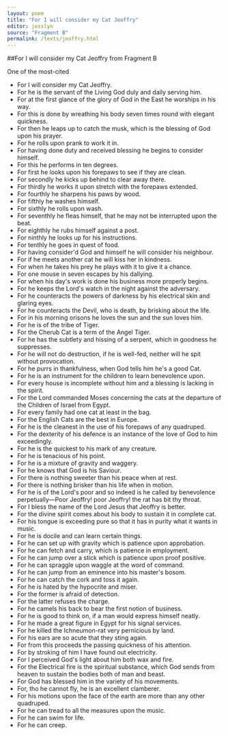 ```yaml
---
layout: poem
title: "For I will consider my Cat Jeoffry"
editor: jesslyn
source: "Fragment B"
permalink: /texts/jeoffry.html
---
```


##For I will consider my Cat Jeoffry
from Fragment B

One of the most-cited 

- For I will consider my Cat Jeoffry.
- For he is the servant of the Living God duly and daily serving him.
- For at the first glance of the glory of God in the East he worships in his way.
- For this is done by wreathing his body seven times round with elegant quickness.
- For then he leaps up to catch the musk, which is the blessing of God upon his prayer.
- For he rolls upon prank to work it in.
- For having done duty and received blessing he begins to consider himself.
- For this he performs in ten degrees.
- For first he looks upon his forepaws to see if they are clean.
- For secondly he kicks up behind to clear away there.
- For thirdly he works it upon stretch with the forepaws extended.
- For fourthly he sharpens his paws by wood.
- For fifthly he washes himself.
- For sixthly he rolls upon wash.
- For seventhly he fleas himself, that he may not be interrupted upon the beat.
- For eighthly he rubs himself against a post.
- For ninthly he looks up for his instructions.
- For tenthly he goes in quest of food.
- For having consider'd God and himself he will consider his neighbour.
- For if he meets another cat he will kiss her in kindness.
- For when he takes his prey he plays with it to give it a chance.
- For one mouse in seven escapes by his dallying.
- For when his day's work is done his business more properly begins.
- For he keeps the Lord's watch in the night against the adversary.
- For he counteracts the powers of darkness by his electrical skin and glaring eyes.
- For he counteracts the Devil, who is death, by brisking about the life.
- For in his morning orisons he loves the sun and the sun loves him.
- For he is of the tribe of Tiger.
- For the Cherub Cat is a term of the Angel Tiger.
- For he has the subtlety and hissing of a serpent, which in goodness he suppresses.
- For he will not do destruction, if he is well-fed, neither will he spit without provocation.
- For he purrs in thankfulness, when God tells him he's a good Cat.
- For he is an instrument for the children to learn benevolence upon.
- For every house is incomplete without him and a blessing is lacking in the spirit.
- For the Lord commanded Moses concerning the cats at the departure of the Children of Israel from Egypt.
- For every family had one cat at least in the bag.
- For the English Cats are the best in Europe.
- For he is the cleanest in the use of his forepaws of any quadruped.
- For the dexterity of his defence is an instance of the love of God to him exceedingly.
- For he is the quickest to his mark of any creature.
- For he is tenacious of his point.
- For he is a mixture of gravity and waggery.
- For he knows that God is his Saviour.
- For there is nothing sweeter than his peace when at rest.
- For there is nothing brisker than his life when in motion.
- For he is of the Lord's poor and so indeed is he called by benevolence perpetually—Poor Jeoffry! poor Jeoffry! the rat has bit thy throat.
- For I bless the name of the Lord Jesus that Jeoffry is better.
- For the divine spirit comes about his body to sustain it in complete cat.
- For his tongue is exceeding pure so that it has in purity what it wants in music.
- For he is docile and can learn certain things.
- For he can set up with gravity which is patience upon approbation.
- For he can fetch and carry, which is patience in employment.
- For he can jump over a stick which is patience upon proof positive.
- For he can spraggle upon waggle at the word of command.
- For he can jump from an eminence into his master's bosom.
- For he can catch the cork and toss it again.
- For he is hated by the hypocrite and miser.
- For the former is afraid of detection.
- For the latter refuses the charge.
- For he camels his back to bear the first notion of business.
- For he is good to think on, if a man would express himself neatly.
- For he made a great figure in Egypt for his signal services.
- For he killed the Ichneumon-rat very pernicious by land.
- For his ears are so acute that they sting again.
- For from this proceeds the passing quickness of his attention.
- For by stroking of him I have found out electricity.
- For I perceived God's light about him both wax and fire.
- For the Electrical fire is the spiritual substance, which God sends from heaven to sustain the bodies both of man and beast.
- For God has blessed him in the variety of his movements.
- For, tho he cannot fly, he is an excellent clamberer.
- For his motions upon the face of the earth are more than any other quadruped.
- For he can tread to all the measures upon the music.
- For he can swim for life.
- For he can creep.
